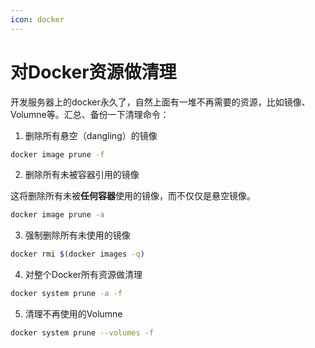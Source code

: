 ```yaml
---
icon: docker
---
```


# 对Docker资源做清理

开发服务器上的docker永久了，自然上面有一堆不再需要的资源，比如镜像、Volumne等。汇总、备份一下清理命令：

1. 删除所有悬空（dangling）的镜像

```bash
docker image prune -f
```

2. 删除所有未被容器引用的镜像

这将删除所有未被**任何容器**使用的镜像，而不仅仅是悬空镜像。

```bash
docker image prune -a
```

3. 强制删除所有未使用的镜像

```bash
docker rmi $(docker images -q)
```

4. 对整个Docker所有资源做清理

```bash
docker system prune -a -f
```

5. 清理不再使用的Volumne

```bash
docker system prune --volumes -f
```

